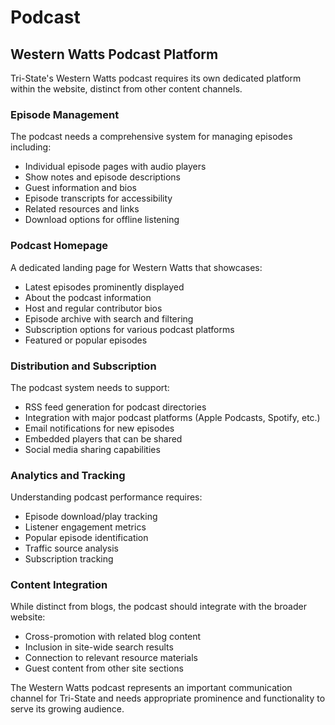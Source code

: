 # Podcast

## Western Watts Podcast Platform

Tri-State's Western Watts podcast requires its own dedicated platform within the website, distinct from other content channels.

### Episode Management

The podcast needs a comprehensive system for managing episodes including:

- Individual episode pages with audio players
- Show notes and episode descriptions
- Guest information and bios
- Episode transcripts for accessibility
- Related resources and links
- Download options for offline listening

### Podcast Homepage

A dedicated landing page for Western Watts that showcases:

- Latest episodes prominently displayed
- About the podcast information
- Host and regular contributor bios
- Episode archive with search and filtering
- Subscription options for various podcast platforms
- Featured or popular episodes

### Distribution and Subscription

The podcast system needs to support:

- RSS feed generation for podcast directories
- Integration with major podcast platforms (Apple Podcasts, Spotify, etc.)
- Email notifications for new episodes
- Embedded players that can be shared
- Social media sharing capabilities

### Analytics and Tracking

Understanding podcast performance requires:

- Episode download/play tracking
- Listener engagement metrics
- Popular episode identification
- Traffic source analysis
- Subscription tracking

### Content Integration

While distinct from blogs, the podcast should integrate with the broader website:

- Cross-promotion with related blog content
- Inclusion in site-wide search results
- Connection to relevant resource materials
- Guest content from other site sections

The Western Watts podcast represents an important communication channel for Tri-State and needs appropriate prominence and functionality to serve its growing audience.
